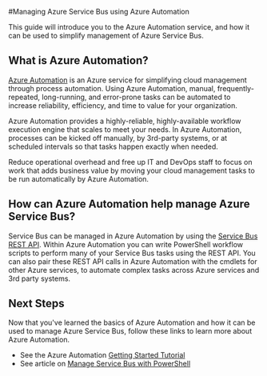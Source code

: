 <properties
	pageTitle="Manage Azure Service Bus using Azure Automation"
	description="Learn about how the Azure Automation service can be used to manage Azure Service Bus."
	services="service-bus, automation"
	documentationCenter=""
	authors="csand-msft"
	manager="eamono"
	editor=""/>

<tags
	ms.service="service-bus"
	ms.workload="core"
	ms.tgt_pltfrm="na"
	ms.devlang="na"
	ms.topic="article"
	ms.date="04/13/2015"
	wacn.date="05/15/2015"
	ms.author="csand"/>



#Managing Azure Service Bus using Azure Automation

This guide will introduce you to the Azure Automation service, and how it can be used to simplify management of Azure Service Bus.

## What is Azure Automation?

[Azure Automation](/home/features/automation/) is an Azure service for simplifying cloud management through process automation. Using Azure Automation, manual, frequently-repeated, long-running, and error-prone tasks can be automated to increase reliability, efficiency, and time to value for your organization.

Azure Automation provides a highly-reliable, highly-available workflow execution engine that scales to meet your needs. In Azure Automation, processes can be kicked off manually, by 3rd-party systems, or at scheduled intervals so that tasks happen exactly when needed.

Reduce operational overhead and free up IT and DevOps staff to focus on work that adds business value by moving your cloud management tasks to be run automatically by Azure Automation.


## How can Azure Automation help manage Azure Service Bus?

Service Bus can be managed in Azure Automation by using the [Service Bus REST API](https://msdn.microsoft.com/zh-CN/library/azure/hh780717.aspx). Within Azure Automation you can write PowerShell workflow scripts to perform many of your Service Bus tasks using the REST API. You can also pair these REST API calls in Azure Automation with the cmdlets for other Azure services, to automate complex tasks across Azure services and 3rd party systems.


## Next Steps

Now that you've learned the basics of Azure Automation and how it can be used to manage Azure Service Bus, follow these links to learn more about Azure Automation.

* See the Azure Automation [Getting Started Tutorial](/documentation/articles/automation-create-runbook-from-samples)
* See article on [Manage Service Bus with PowerShell](/documentation/articles/service-bus-powershell-how-to-provision)
